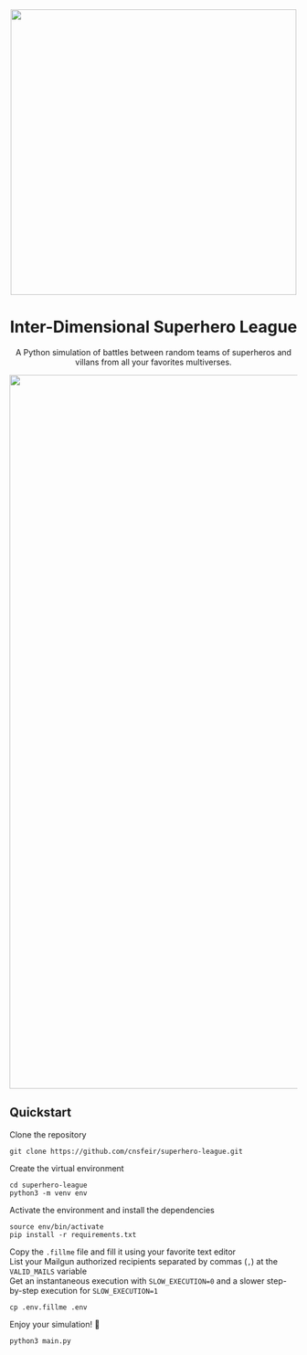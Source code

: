 <div align="center">
<img src="https://user-images.githubusercontent.com/58790635/164586538-9c2fcfa8-0deb-4bd1-b3dd-20fd1f97ffc6.png" width="500"/>

# Inter-Dimensional Superhero League
A Python simulation of battles between random teams of superheros and villans from all your favorites multiverses.

<img src="https://user-images.githubusercontent.com/58790635/164584304-ce1a98bb-c07f-4a1d-b1ed-c498e5900008.png"  width="1250"/>
</div>

## Quickstart

Clone the repository
```
git clone https://github.com/cnsfeir/superhero-league.git
```

Create the virtual environment
```
cd superhero-league
python3 -m venv env
```

Activate the environment and install the dependencies
```
source env/bin/activate
pip install -r requirements.txt
```

Copy the `.fillme` file and fill it using your favorite text editor <br> 
List your Mailgun authorized recipients separated by commas (`,`) at the `VALID_MAILS` variable <br> 
Get an instantaneous execution with `SLOW_EXECUTION=0` and a slower step-by-step execution for `SLOW_EXECUTION=1`
```
cp .env.fillme .env
```

Enjoy your simulation! :tada: 
```
python3 main.py
```


